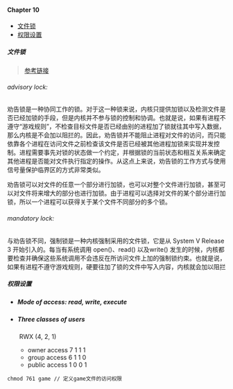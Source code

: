 #### Chapter 10

- [文件锁](#文件锁)
- [权限设置](#权限设置)

##### 文件锁

> [参考链接](<https://www.ibm.com/developerworks/cn/linux/l-cn-filelock/index.html>)

###### advisory lock:

劝告锁是一种协同工作的锁。对于这一种锁来说，内核只提供加锁以及检测文件是否已经加锁的手段，但是内核并不参与锁的控制和协调。也就是说，如果有进程不遵守“游戏规则”，不检查目标文件是否已经由别的进程加了锁就往其中写入数据，那么内核是不会加以阻拦的。因此，劝告锁并不能阻止进程对文件的访问，而只能依靠各个进程在访问文件之前检查该文件是否已经被其他进程加锁来实现并发控制。进程需要事先对锁的状态做一个约定，并根据锁的当前状态和相互关系来确定其他进程是否能对文件执行指定的操作。从这点上来说，劝告锁的工作方式与使用信号量保护临界区的方式非常类似。

劝告锁可以对文件的任意一个部分进行加锁，也可以对整个文件进行加锁，甚至可以对文件将来增大的部分也进行加锁。由于进程可以选择对文件的某个部分进行加锁，所以一个进程可以获得关于某个文件不同部分的多个锁。

###### mandatory lock:

与劝告锁不同，强制锁是一种内核强制采用的文件锁，它是从 System V Release 3 开始引入的。每当有系统调用 open()、read() 以及write() 发生的时候，内核都要检查并确保这些系统调用不会违反在所访问文件上加的强制锁约束。也就是说，如果有进程不遵守游戏规则，硬要往加了锁的文件中写入内容，内核就会加以阻拦

##### 权限设置

- ##### Mode of access: read, write, execute

- ##### Three classes of users

  ​                                                                RWX (4, 2, 1)

  - owner access        7               1 1 1
  - group access         6               1 1 0
  - public access         1               0 0 1

```
chmod 761 game // 定义game文件的访问权限
```

